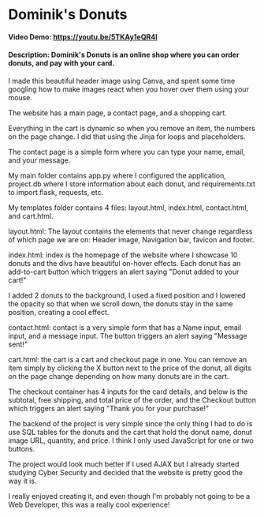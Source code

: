 # Dominik's Donuts
#### Video Demo: https://youtu.be/5TKAy1eQR4I
#### Description: Dominik's Donuts is an online shop where you can order donuts, and pay with your card.

I made this beautiful header image using Canva, and spent some time googling how to make images react when you hover over them using your mouse.

The website has a main page, a contact page, and a shopping cart.

Everything in the cart is dynamic so when you remove an item, the numbers on the page change. I did that using the Jinja for loops and placeholders.

The contact page is a simple form where you can type your name, email, and your message.

My main folder contains app.py where I configured the application, project.db where I store information about each donut, and requirements.txt to import flask, requests, etc.

My templates folder contains 4 files: layout.html, index.html, contact.html, and cart.html.

layout.html: The layout contains the elements that never change regardless of which page we are on: Header image, Navigation bar, favicon and footer.

index.html: index is the homepage of the website where I showcase 10 donuts and the divs have beautiful on-hover effects. Each donut has an add-to-cart button which triggers an alert saying "Donut added to your cart!"

I added 2 donuts to the background, I used a fixed position and I lowered the opacity so that when we scroll down, the donuts stay in the same position, creating a cool effect.

contact.html: contact is a very simple form that has a Name input, email input, and a message input. The button triggers an alert saying "Message sent!"

cart.html: the cart is a cart and checkout page in one. You can remove an item simply by clicking the X button next to the price of the donut, all digits on the page change depending on how many donuts are in the cart.

The checkout container has 4 inputs for the card details, and below is the subtotal, free shipping, and total price of the order, and the Checkout button which triggers an alert saying "Thank you for your purchase!"

The backend of the project is very simple since the only thing I had to do is use SQL tables for the donuts and the cart that hold the donut name, donut image URL, quantity, and price. I think I only used JavaScript for one or two buttons.

The project would look much better if I used AJAX but I already started studying Cyber Security and decided that the website is pretty good the way it is.

I really enjoyed creating it, and even though I'm probably not going to be a Web Developer, this was a really cool experience!